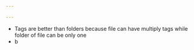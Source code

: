 ```yaml
---

---
```

* Tags are better than folders because file can have multiply tags while folder of file can be only one
* b
